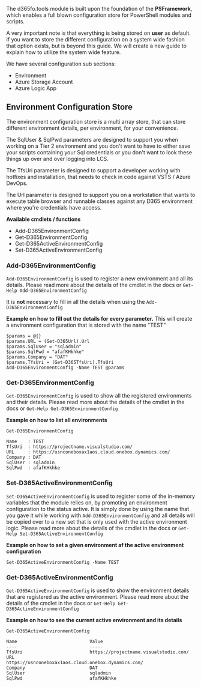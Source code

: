 The d365fo.tools module is built upon the foundation of the **PSFramework**, which enables a full blown configuration store for PowerShell modules and scripts.

A very important note is that everything is being stored on **user** as default. If you want to store the different configuration on a system wide fashion that option exists, but is beyond this guide. We will create a new guide to explain how to utilize the system wide feature.

We have several configuration sub sections:
* Environment
* Azure Storage Account
* Azure Logic App

## **Environment Configuration Store**
The environment configuration store is a multi array store, that can store different environment details, per environment, for your convenience.

The SqlUser & SqlPwd parameters are designed to support you when working on a Tier 2 environment and you don't want to have to either save your scripts containing your Sql credentials or you don't want to look these things up over and over logging into LCS.

The TfsUri parameter is designed to support a developer working with hotfixes and installation, that needs to check in code against VSTS / Azure DevOps.

The Url parameter is designed to support you on a workstation that wants to execute table browser and runnable classes against any D365 environment where you're credentials have access.

**Available cmdlets / functions**
* Add-D365EnvironmentConfig
* Get-D365EnvironmentConfig
* Get-D365ActiveEnvironmentConfig
* Set-D365ActiveEnvironmentConfig

### **Add-D365EnvironmentConfig** 
`Add-D365EnvironmentConfig` is used to register a new environment and all its details. Please read more about the details of the cmdlet in the docs or `Get-Help Add-D365EnvironmentConfig`

It is **not** necessary to fill in all the details when using the `Add-D365EnvironmentConfig`

**Example on how to fill out the details for every parameter.**
This will create a environment configuration that is stored with the name "TEST"

```
$params = @{}
$params.URL = (Get-D365Url).Url
$params.SqlUser = "sqladmin"
$params.SqlPwd = "afafKHkhke"
$params.Company = "DAT"
$params.TfsUri = (Get-D365TfsUri).TfsUri
Add-D365EnvironmentConfig -Name TEST @params
```

### **Get-D365EnvironmentConfig** 
`Get-D365EnvironmentConfig` is used to show all the registered environments and their details. Please read more about the details of the cmdlet in the docs or `Get-Help Get-D365EnvironmentConfig`

**Example on how to list all environments**

```
Get-D365EnvironmentConfig

Name    : TEST
TfsUri  : https://projectname.visualstudio.com/
URL     : https://usnconeboxax1aos.cloud.onebox.dynamics.com/
Company : DAT
SqlUser : sqladmin
SqlPwd  : afafKHkhke
```

### **Set-D365ActiveEnvironmentConfig**
`Set-D365ActiveEnvironmentConfig` is used to register some of the in-memory variables that the module relies on, by promoting an environment configuration to the status active. It is simply done by using the name that you gave it while working with `Add-D365EnvironmentConfig` and all details will be copied over to a new set that is only used with the active environment logic. Please read more about the details of the cmdlet in the docs or `Get-Help Set-D365ActiveEnvironmentConfig`

**Example on how to set a given environment af the active environment configuration**

```
Set-D365ActiveEnvironmentConfig -Name TEST
```

### **Get-D365ActiveEnvironmentConfig**
`Get-D365ActiveEnvironmentConfig` is used to show the environment details that are registered as the active environment. Please read more about the details of the cmdlet in the docs or `Get-Help Get-D365ActiveEnvironmentConfig`

**Example on how to see the current active environment and its details**
```
Get-D365ActiveEnvironmentConfig

Name                           Value
----                           -----
TfsUri                         https://projectname.visualstudio.com/
URL                            https://usnconeboxax1aos.cloud.onebox.dynamics.com/
Company                        DAT
SqlUser                        sqladmin
SqlPwd                         afafKHkhke
```